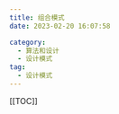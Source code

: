 ```yaml
---
title: 组合模式
date: 2023-02-20 16:07:58

category: 
  - 算法和设计
  - 设计模式
tag: 
  - 设计模式
---
```


<!-- more -->
[[TOC]]

